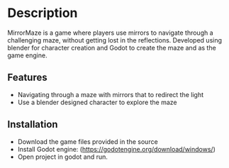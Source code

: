 # Description

MirrorMaze is a game where players use mirrors to navigate through a challenging maze, without getting lost in the reflections. Developed using blender for character creation and Godot to create the maze and as the game engine.
## Features

- Navigating through a maze with mirrors that to redirect the light
- Use a blender designed character to explore the maze

## Installation

- Download the game files provided in the source
- Install Godot engine: (https://godotengine.org/download/windows/)
- Open project in godot and run.
   
   



     

   
   

        
        

     
 
